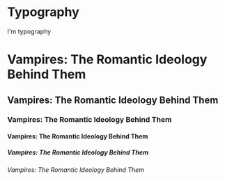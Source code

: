 # Typography

I'm typography
<h1 class="text--h1">Vampires: The Romantic Ideology Behind Them</h1>
<h2 class="text--h2">Vampires: The Romantic Ideology Behind Them</h2>
<h3 class="text--h3">Vampires: The Romantic Ideology Behind Them</h3>
<h4 class="text--h4">Vampires: The Romantic Ideology Behind Them</h4>
<h5 class="text--h5">Vampires: The Romantic Ideology Behind Them</h5>
<h6 class="text--h6">Vampires: The Romantic Ideology Behind Them</h6>
